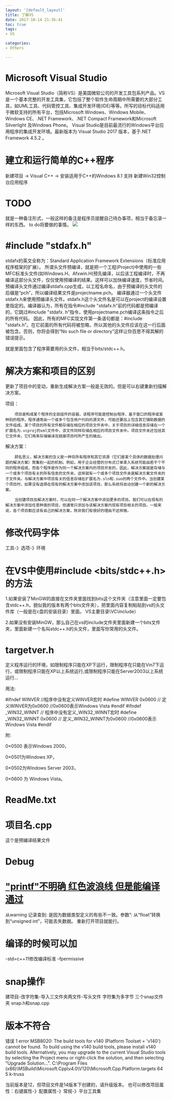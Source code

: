 ```yaml
---
layout: '[default_layout]'   
title: 了解VS              
date: 2017-10-14 21:36:41  
toc: true                  
tags:                        
- VS

categories:                  
- Others

---
```

# Microsoft Visual Studio 
Microsoft Visual Studio（简称VS）是美国微软公司的开发工具包系列产品。VS是一个基本完整的开发工具集，它包括了整个软件生命周期中所需要的大部分工具，如UML工具、代码管控工具、集成开发环境(IDE)等等。所写的目标代码适用于微软支持的所有平台，包括Microsoft Windows、Windows Mobile、Windows CE、.NET Framework、.NET Compact Framework和Microsoft Silverlight 及Windows Phone。
Visual Studio是目前最流行的Windows平台应用程序的集成开发环境。最新版本为 Visual Studio 2017 版本，基于.NET Framework 4.5.2 。

# 建立和运行简单的C++程序
新建项目 -> Visual C++ -> 安装适用于C++的Windows 8.1 支持
新建Win32控制台应用程序

# TODO
就是一种备注形式，一般这样的备注是程序员提醒自己待办事项，相当于备忘录一样的东西。
to do将要做的事情。
![](http://img.blog.csdn.net/20170604113900960?watermark/2/text/aHR0cDovL2Jsb2cuY3Nkbi5uZXQvTXlfVHJ1ZUxvdmU=/font/5a6L5L2T/fontsize/400/fill/I0JBQkFCMA==/dissolve/70/gravity/SouthEast)

# #include "stdafx.h"
stdafx的英文全称为：Standard Application Framework Extensions（标准应用程序框架的扩展）。
所谓头文件预编译，就是把一个工程(Project)中使用的一些MFC标准头文件(如Windows.H、Afxwin.H)预先编译，以后该工程编译时，不再编译这部分头文件，仅仅使用预编译的结果。这样可以加快编译速度，节省时间。
预编译头文件通过编译stdafx.cpp生成，以工程名命名，由于预编译的头文件的后缀是“pch”，所以编译结果文件是projectname.pch。
编译器通过一个头文件stdafx.h来使用预编译头文件。stdafx.h这个头文件名是可以在project的编译设置里指定的。编译器认为，所有在指令#include "stdafx.h"前的代码都是预编译的，它跳过#include "stdafx. h"指令，使用projectname.pch编译这条指令之后的所有代码。
因此，所有的MFC实现文件第一条语句都是：#include "stdafx.h"。在它前面的所有代码将被忽略，所以其他的头文件应该在这一行后面被包含。否则，你将会得到“No such file or directory”这样让你百思不得其解的错误提示。

就是里面包含了程序需要用的头文件，相当于bits/stdc++.h。

# 解决方案和项目的区别
更新了项目中的变动，重新生成解决方案一般是无效的。但是可以右键重新扫描解决方案。

项目：

        项目是构成某个程序的全部组件的容器，该程序可能是控制台程序、基于窗口的程序或某种别的程序。程序通常由一个或多个包含用户代码的源文件，可能还要加上包含其它辅助数据的文件组成。某个项目的所有文件都存储在相应的项目文件夹中，关于项目的详细信息存储在一个扩展名为.vcproj的xml文件中，该文件同样存储在相应的项目文件夹中。项目文件夹还包括其它文件夹，它们用来存储编译及链接项目时所产生的输出。

解决方案：

        顾名思义，解决方案的含义是一种将所有程序和其它资源（它们是某个具体的数据处理问题的解决方案）聚集到一起的机制。例如，用于企业经营的分布式订单录入系统可能由若干个不同的程序组成，而各个程序是作为同一个解决方案内的项目开发的，因此，解决方案就是存储与一个或多个项目有关的所有信息的文件夹，这样就有一个或多个项目文件夹是解决方案文件夹的子文件夹。与解决方案中项目有关的信息存储在扩展名为.sln和.suo的两个文件中。当创建某个项目时，如果没有选择在现有的解决方案中添加该项目，那么系统将自动创建一个新的解决方案。

        当创建项目及解决方案时，可以在同一个解决方案中添加更多的项目。我们可以在现有的解决方案中添加任意种类的项目，但通常只添加与该解决方案内现有项目相关的项目。一般来说，各个项目都应该有自己的解决方案，除非我们有很好的理由不这样做。

# 修改代码字体
工具-》选项-》环境

# 在VS中使用#include <bits/stdc++.h>的方法
1.如果安装了MinGW的直接在文件夹里面找到bits这个文件夹（注意里面一定要包含stdc++.h，貌似我的版本有两个bits文件夹），把里面内容复制粘贴到vs的头文件库（一般是在c盘的安装目录）里面。
VS主要目录\VC\include）

2.如果没有安装MinGW，那么自己在vs的include文件夹里面新建一个bits文件夹，里面新建一个名叫stdc++.h的头文件，里面写你常用的头文件。

# targetver.h
定义程序运行的环境，如限制程序只能在XP下运行，限制程序在只能在Vin7下运行，或限制程序只能在XP以上系统运行,或限制程序只能在Server2003以上系统运行...

用法:


 #ifndef WINVER                   //程序中没有定义WINVER宏时
 #define WINVER 0x0600            // 定义WINVER为0x0600    //0x0600表示Windows Vista
 #endif
  #ifndef _WIN32_WINNT                // 程序中没有定义_WIN32_WINNT宏时
 #define _WIN32_WINNT 0x0600     // 定义_WIN32_WINNT为0x0600    //0x0600表示Windows Vista
 #endif

附:

0×0500 表示Windows 2000，

0×0501为Windows XP，

0×0502为Windows Server 2003，

0×0600 为 Windows Vista。

# ReadMe.txt
# 项目名.cpp
这个是预编译结果文件

# Debug

# ["printf"不明确 红色波浪线 但是能编译通过](http://blog.csdn.net/qing101hua/article/details/52038626)
从warning 记录查到: 是因为数据类型定义的有些不一致。参数”: 从“float”转换到“unsigned int”，可能丢失数据。
重新打开项目就能行。

# 编译的时候可以加
-std=c++11修改编译标准
-fpermissive

# snap操作
建项目-改字符集-导入三文件夹两文件-写头文件
字符集为多字节
三个snap文件夹
snap.h和snap.cpp

# 版本不符合
错误  1   error MSB8020: The build tools for v140 (Platform Toolset = 'v140') cannot be found. To build using the v140 build tools, please install v140 build tools.  Alternatively, you may upgrade to the current Visual Studio tools by selecting the Project menu or right-click the solution, and then selecting "Upgrade Solution...".  C:\Program Files (x86)\MSBuild\Microsoft.Cpp\v4.0\V120\Microsoft.Cpp.Platform.targets   64  5   k-truss

当前版本是12，但项目文件是14版本下创建的，请升级版本。
也可以修改项目属性：右键属性-》配置属性-》常规-》平台工具集

